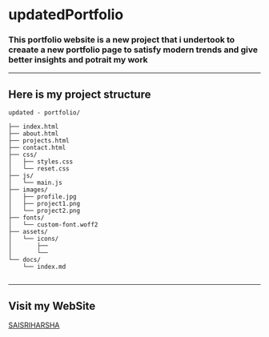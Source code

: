 # updatedPortfolio

### This portfolio website is a new project that i undertook to creaate a new portfolio page to satisfy modern trends and give better insights and potrait my work 


---

## Here is my project structure

```plaintext
updated - portfolio/

├── index.html
├── about.html
├── projects.html
├── contact.html
├── css/
│   ├── styles.css
│   └── reset.css
├── js/
│   └── main.js
├── images/
│   ├── profile.jpg
│   ├── project1.png
│   └── project2.png
├── fonts/
│   └── custom-font.woff2
├── assets/
│   └── icons/
│       ├── 
│       └── 
└── docs/
    └── index.md


```


---
## Visit my WebSite

[SAISRIHARSHA](https://harshachowdary06.github.io/updatedPortfolio/)